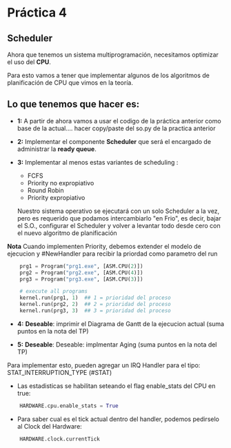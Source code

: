 # Práctica 4
## Scheduler

Ahora que tenemos un sistema multiprogramación, necesitamos optimizar el uso del __CPU__.

Para esto vamos a tener que implementar algunos de los algoritmos de planificación de CPU que vimos en la teoría.



## Lo que tenemos que hacer es:


- __1:__ A partir de ahora vamos a usar el codigo de la práctica anterior como base de la actual.... hacer copy/paste del so.py de la practica anterior

- __2:__ Implementar el componente __Scheduler__ que será el encargado de administrar la __ready queue__. 


- __3:__ Implementar al menos estas variantes de scheduling :
  - FCFS
  - Priority no expropiativo 
  - Round Robin
  - Priority expropiativo 

  Nuestro sistema operativo se ejecutará con un solo Scheduler a la vez, pero es requerido que podamos intercambiarlo "en Frio", es decir, bajar el S.O., configurar el Scheduler y volver a levantar todo desde cero con el nuevo algoritmo de planificación 



__Nota__ Cuando implementen Priority, debemos extender el modelo de ejecucion y #NewHandler para recibir la priordad como parametro del run


```python
    prg1 = Program("prg1.exe", [ASM.CPU(2)])
    prg2 = Program("prg2.exe", [ASM.CPU(4)])
    prg3 = Program("prg3.exe", [ASM.CPU(3)])

    # execute all programs
    kernel.run(prg1, 1)  ## 1 = prioridad del proceso
    kernel.run(prg2, 2)  ## 2 = prioridad del proceso
    kernel.run(prg3, 3)  ## 3 = prioridad del proceso
```

- __4:__ __Deseable__: imprimir el Diagrama de Gantt de la ejecucion actual (suma puntos en la nota del TP)

- __5:__ __Deseable__: Deseable: implmentar Aging (suma puntos en la nota del TP)



Para implementar esto, pueden agregar un IRQ Handler para el tipo: STAT_INTERRUPTION_TYPE (#STAT)
-  Las estadisticas se habilitan seteando el flag enable_stats del CPU en true:
```python
    HARDWARE.cpu.enable_stats = True
```

- Para saber cual es el tick actual dentro del handler, podemos pedirselo al Clock del Hardware: 
```python
    HARDWARE.clock.currentTick
```
